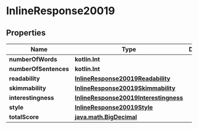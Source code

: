 
# InlineResponse20019

## Properties
Name | Type | Description | Notes
------------ | ------------- | ------------- | -------------
**numberOfWords** | **kotlin.Int** |  |  [optional]
**numberOfSentences** | **kotlin.Int** |  |  [optional]
**readability** | [**InlineResponse20019Readability**](InlineResponse20019Readability.md) |  |  [optional]
**skimmability** | [**InlineResponse20019Skimmability**](InlineResponse20019Skimmability.md) |  |  [optional]
**interestingness** | [**InlineResponse20019Interestingness**](InlineResponse20019Interestingness.md) |  |  [optional]
**style** | [**InlineResponse20019Style**](InlineResponse20019Style.md) |  |  [optional]
**totalScore** | [**java.math.BigDecimal**](java.math.BigDecimal.md) |  |  [optional]



